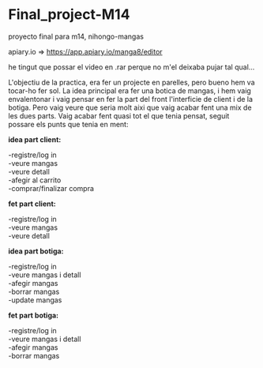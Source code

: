 # Final_project-M14
proyecto final para m14, nihongo-mangas

apiary.io => https://app.apiary.io/manga8/editor

he tingut que possar el video en .rar perque no m'el deixaba pujar tal qual...

L'objectiu de la practica, era fer un projecte en parelles, pero bueno hem va tocar-ho fer sol. La idea principal era fer una botica de mangas, i hem vaig envalentonar i vaig pensar en fer la part del front l'interficie de client i de la botiga. Pero vaig veure que seria molt aixi que vaig acabar fent una mix de les dues parts. Vaig acabar fent quasi tot el que tenia pensat, seguit possare els punts que tenia en ment:

**idea part client:**

-registre/log in<br>
-veure mangas<br>
-veure detall<br>
-afegir al carrito<br>
-comprar/finalizar compra<br>

**fet part client:**

-registre/log in<br>
-veure mangas<br>
-veure detall<br>


**idea part botiga:**

-registre/log in<br>
-veure mangas i detall<br>
-afegir mangas<br>
-borrar mangas<br>
-update mangas<br>

**fet part botiga:**

-registre/log in<br>
-veure mangas i detall<br>
-afegir mangas<br>
-borrar mangas<br>






